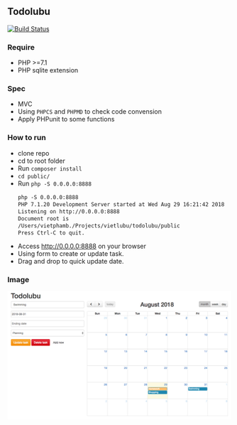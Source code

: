 ## Todolubu
[![Build Status](https://travis-ci.org/vietlubu/todolubu.svg?branch=master)](https://travis-ci.org/vietlubu/todolubu)

### Require
- PHP >=7.1
- PHP sqlite extension

### Spec
- MVC
- Using `PHPCS` and `PHPMD` to check code convension
- Apply PHPunit to some functions

### How to run
- clone repo
- cd to root folder
- Run `composer install`
- `cd public/`
- Run `php -S 0.0.0.0:8888`
    ```
    php -S 0.0.0.0:8888
    PHP 7.1.20 Development Server started at Wed Aug 29 16:21:42 2018
    Listening on http://0.0.0.0:8888
    Document root is /Users/vietphamb./Projects/vietlubu/todolubu/public
    Press Ctrl-C to quit.
    ```
- Access http://0.0.0.0:8888 on your browser
- Using form to create or update task.
- Drag and drop to quick update date.

### Image
[![Screenshot](https://raw.githubusercontent.com/vietlubu/todolubu/master/public/img/screenshot.png)]()
